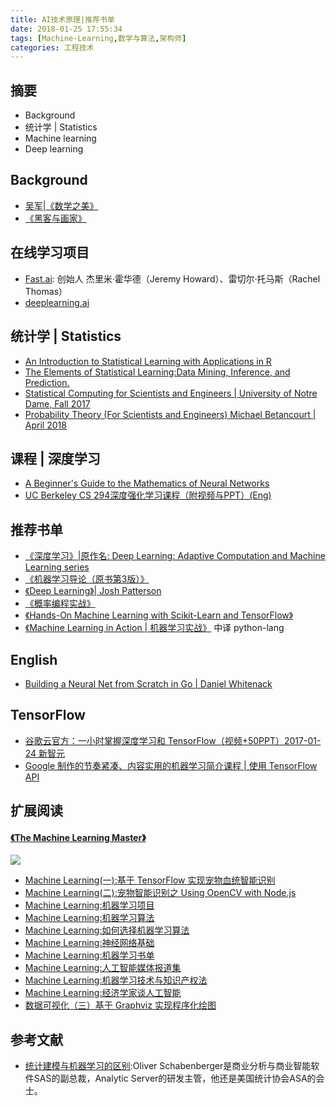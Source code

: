 ```yaml
---
title: AI技术原理|推荐书单
date: 2018-01-25 17:55:34
tags: [Machine-Learning,数学与算法,架构师]
categories: 工程技术
---
```

## 摘要
- Background
- 统计学 | Statistics
- Machine learning
- Deep learning

<!--more-->

## Background
- [吴军|《数学之美》](https://book.douban.com/subject/10750155/)
- [《黑客与画家》](https://book.douban.com/subject/6021440/)

## 在线学习项目

- [Fast.ai](fast.ai): 创始人 杰里米·霍华德（Jeremy Howard）、雷切尔·托马斯（Rachel Thomas）
- [deeplearning.ai](deeplearning.ai)

## 统计学 | Statistics
- [An Introduction to Statistical Learning with Applications in R](http://www-bcf.usc.edu/~gareth/ISL/)
- [The Elements of Statistical Learning:Data Mining, Inference, and Prediction.](https://web.stanford.edu/~hastie/ElemStatLearn/)
- [Statistical Computing for Scientists and Engineers | University of Notre Dame, Fall 2017](https://www.zabaras.com/statisticalcomputing)
- [Probability Theory (For Scientists and Engineers) Michael Betancourt | April 2018](https://betanalpha.github.io/assets/case_studies/probability_theory.html#1_setting_a_foundation)

## 课程 | 深度学习
- [A Beginner's Guide to the Mathematics of Neural Networks](http://citeseerx.ist.psu.edu/viewdoc/download?doi=10.1.1.161.3556&rep=rep1&type=pdf)
- [UC Berkeley CS 294深度强化学习课程（附视频与PPT）(Eng)](https://mp.weixin.qq.com/s/0lBnO9uxADFtAm8sTwqsfg)

## 推荐书单
- [《深度学习》|原作名: Deep Learning: Adaptive Computation and Machine Learning series](https://book.douban.com/subject/27087503/)
- [《机器学习导论（原书第3版）》](https://book.douban.com/subject/26757965/)
- [《Deep Learning》| Josh Patterson](https://book.douban.com/subject/26379661/)
- [《概率编程实战》](#)
- [《Hands-On Machine Learning with Scikit-Learn and TensorFlow》](https://book.douban.com/subject/26840215/)
- [《Machine Learning in Action | 机器学习实战》](https://book.douban.com/subject/24703171/) 中译  python-lang

## English
- [Building a Neural Net from Scratch in Go | Daniel Whitenack](http://www.datadan.io/building-a-neural-net-from-scratch-in-go/)

## TensorFlow
- [谷歌云官方：一小时掌握深度学习和 TensorFlow（视频+50PPT）2017-01-24 新智元](https://mp.weixin.qq.com/s/NII_ZqalRjx9su7d6u4MHw)
- [Google 制作的节奏紧凑、内容实用的机器学习简介课程 | 使用 TensorFlow API](https://developers.google.com/machine-learning/crash-course/)

## 扩展阅读

#### [《The Machine Learning Master》](https://www.gitbook.com/book/riboseyim/machine-learning)
![](http://riboseyim-qiniu.riboseyim.com/banner-MLM-201803.png)
- [Machine Learning(一):基于 TensorFlow 实现宠物血统智能识别](https://riboseyim.github.io/2018/01/17/Machine-Learning-TensorFlow/)
- [Machine Learning(二):宠物智能识别之 Using OpenCV with Node.js](https://riboseyim.github.io/2018/01/15/Machine-Learning-OpenCV/)
- [Machine Learning:机器学习项目](https://riboseyim.github.io/2018/02/09/Machine-Learning-Projects/)
- [Machine Learning:机器学习算法](https://riboseyim.github.io/2018/02/10/Machine-Learning-Algorithms/)
- [Machine Learning:如何选择机器学习算法](https://riboseyim.github.io/2018/04/02/Machine-Learning-Algorithms-Sheet/)
- [Machine Learning:神经网络基础](https://riboseyim.github.io/2018/05/07/Machine-Learning-Neural-Network)
- [Machine Learning:机器学习书单](https://riboseyim.github.io/2018/01/25/Machine-Learning-Books/)
- [Machine Learning:人工智能媒体报道集](https://riboseyim.github.io/2017/08/29/Machine-Learning-News)
- [Machine Learning:机器学习技术与知识产权法](https://riboseyim.github.io/2018/02/16/Machine-Learning-Law/)
- [Machine Learning:经济学家谈人工智能](https://riboseyim.github.io/2018/03/09/Machine-Learning-Economist/)
- [数据可视化（三）基于 Graphviz 实现程序化绘图](https://riboseyim.github.io/2017/09/15/Visualization-Graphviz/)


## 参考文献
- [统计建模与机器学习的区别](http://www.infoq.com/cn/news/2016/07/OliverSchabenberger-AnalyticSer?utm_campaign=infoq_content&utm_source=infoq&utm_medium=feed&utm_term=global):Oliver Schabenberger是商业分析与商业智能软件SAS的副总裁，Analytic Server的研发主管，他还是美国统计协会ASA的会士。
